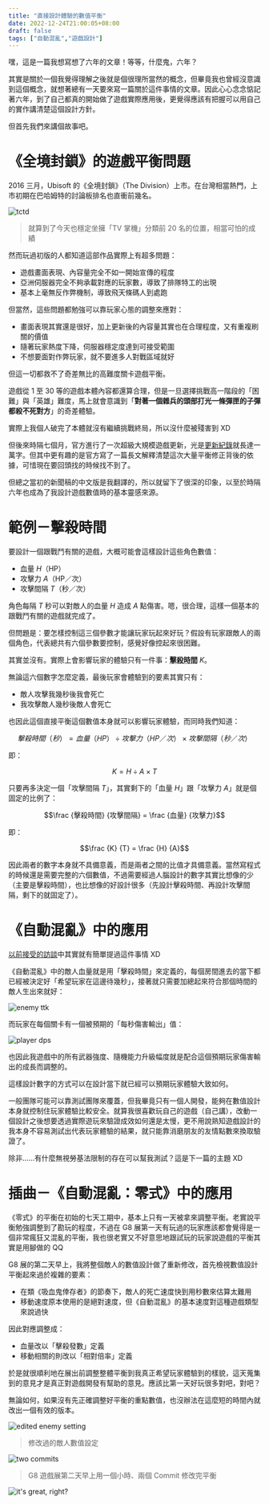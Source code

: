 ```yaml
---
title: "直接設計體驗的數值平衡"
date: 2022-12-24T21:00:05+08:00
draft: false
tags: ["自動混亂","遊戲設計"]
---
```


嘿，這是一篇我想寫想了六年的文章！等等，什麼鬼，六年？

其實是關於一個我覺得理解之後就是個很理所當然的概念，但畢竟我也曾經沒意識到這個概念，就想著總有一天要來寫一篇關於這件事情的文章。因此心心念念惦記著六年，到了自己都真的開始做了遊戲實際應用後，更覺得應該有把握可以用自己的實作講清楚這個設計方針。

但首先我們來講個故事吧。

# 《全境封鎖》的遊戲平衡問題

2016 三月，Ubisoft 的《全境封鎖》（The Division）上市。在台灣相當熱門，上市初期在巴哈姆特的討論板排名也直衝前幾名。

![tctd](/images/posts/autopanic-devlog/0016/1.png)

> 就算到了今天也穩定坐擁「TV 掌機」分類前 20 名的位置，相當可怕的成績

然而玩過初版的人都知道這部作品實際上有超多問題：

- 遊戲畫面表現、內容量完全不如一開始宣傳的程度
- 亞洲伺服器完全不夠承載對應的玩家數，導致了排隊特工的出現
- 基本上毫無反作弊機制，導致飛天條碼人到處跑

但當然，這些問題都勉強可以靠玩家心態的調整來應對：

- 畫面表現其實還是很好，加上更新後的內容量其實也在合理程度，又有重複刷關的價值
- 隨著玩家熱度下降，伺服器穩定度達到可接受範圍
- 不想要面對作弊玩家，就不要進多人對戰區域就好

但這一切都救不了奇差無比的高難度關卡遊戲平衡。

遊戲從 1 至 30 等的遊戲本體內容都還算合理，但是一旦選擇挑戰高一階段的「困難」與「英雄」難度，馬上就會意識到「**對著一個雜兵的頭部打光一條彈匣的子彈都殺不死對方**」的奇差體驗。

實際上我個人破完了本體就沒有繼續挑戰終局，所以沒什麼被殘害到 XD

但後來時隔七個月，官方進行了一次超級大規模遊戲更新，光是[更新紀錄](https://ubisoft-sea.zendesk.com/hc/zh-tw/articles/230613947-The-Division-%E5%85%A8%E5%A2%83%E5%B0%81%E9%8E%96-1-4-%E7%89%88%E6%9B%B4%E6%96%B0%E5%85%A7%E5%AE%B9)就長達一萬字。但其中更有趣的是官方寫了一篇長文解釋清楚這次大量平衡修正背後的依據，可惜現在要回頭找的時候找不到了。

但總之當初的新聞稿的中文版是我翻譯的，所以就留下了很深的印象，以至於時隔六年也成為了我設計遊戲數值時的基本靈感來源。

# 範例－擊殺時間

要設計一個跟戰鬥有關的遊戲，大概可能會這樣設計這些角色數值：

- 血量 *H*（HP）
- 攻擊力 *A*（HP／次）
- 攻擊間隔 *T*（秒／次）

角色每隔 *T* 秒可以對敵人的血量 *H* 造成 *A* 點傷害。嗯，很合理，這樣一個基本的跟戰鬥有關的遊戲就完成了。

但問題是：要怎樣控制這三個參數才能讓玩家玩起來好玩？假設有玩家跟敵人的兩個角色，代表總共有六個參數要控制，感覺好像控起來很困難。

其實並沒有。實際上會影響玩家的體驗只有一件事：<abbr title="Time to Kill">**擊殺時間**</abbr> *K*。

無論這六個數字怎麼定義，最後玩家會體驗到的要素其實只有：

- 敵人攻擊我幾秒後我會死亡
- 我攻擊敵人幾秒後敵人會死亡

也因此這個直接平衡這個數值本身就可以影響玩家體驗，而同時我們知道：

$$擊殺時間（秒）= 血量（HP） \div 攻擊力（HP／次）\times 攻擊間隔（秒／次）$$

即：

$$K= H \div A \times T$$

只要再多決定一個「攻擊間隔 *T*」，其實剩下的「血量 *H*」跟「攻擊力 *A*」就是個固定的比例了：

$$\frac {擊殺時間} {攻擊間隔} = \frac {血量} {攻擊力}$$

即：

$$\frac {K} {T} = \frac {H} {A}$$

因此兩者的數字本身就不具備意義，而是兩者之間的比值才具備意義。當然寫程式的時候還是需要完整的六個數值，不過需要經過人腦設計的數字其實比想像的少（主要是擊殺時間），也比想像的好設計很多（先設計擊殺時間、再設計攻擊間隔，剩下的就固定了）。

# 《自動混亂》中的應用

[以前接受的訪談](https://gnn.gamer.com.tw/detail.php?sn=239270)中其實就有簡單提過這件事情 XD

《自動混亂》中的敵人血量就是用「擊殺時間」來定義的，每個房間進去的當下都已經被決定好「希望玩家在這邊待幾秒」，接著就只需要加總起來符合那個時間的敵人生出來就好：

![enemy ttk](/images/posts/autopanic-devlog/0016/2.png)


而玩家在每個關卡有一個被預期的「每秒傷害輸出」值：

![player dps](/images/posts/autopanic-devlog/0016/3.png)

也因此我遊戲中的所有武器強度、隨機能力升級幅度就是配合這個預期玩家傷害輸出的成長而調整的。

這樣設計數字的方式可以在設計當下就已經可以預期玩家體驗大致如何。

一般團隊可能可以靠測試團隊來覆蓋，但我畢竟只有一個人開發，能夠在數值設計本身就控制住玩家體驗比較安全。就算我很喜歡玩自己的遊戲（自己講），改動一個設計之後想要透過實際遊玩來驗證成效如何還是太慢，更不用說熟知遊戲設計的我本身不容易測試出代表玩家體驗的結果，就只能靠消磨朋友的友情點數來換取驗證了。

除非......有什麼無視勞基法限制的存在可以幫我測試？這是下一篇的主題 XD

# 插曲－《自動混亂：零式》中的應用

《零式》的平衡在初始的七天工期中，基本上只有一天被拿來調整平衡。老實說平衡勉強調整到了勘玩的程度，不過在 G8 展第一天有玩過的玩家應該都會覺得是一個非常瘋狂又混亂的平衡，我也很老實又不好意思地跟試玩的玩家說遊戲的平衡其實是用腳做的 QQ

G8 展的第二天早上，我將整個敵人的數值設計做了重新修改，首先檢視數值設計平衡起來過於複雜的要素：

- 在類《吸血鬼倖存者》的節奏下，敵人的死亡速度快到用秒數來估算太難用
- 移動速度原本使用的是絕對速度，但《自動混亂》的基本速度對這種遊戲類型來說過快

因此對應調整成：

- 血量改以「擊殺發數」定義
- 移動相關的則改以「相對倍率」定義

於是就很順利地在展出前調整整體平衡到我真正希望玩家體驗到的樣貌，這天蒐集到的意見才是真正對遊戲開發有幫助的意見。應該比第一天好玩很多對吧，對吧？

無論如何，如果沒有先正確調整好平衡的重點數值，也沒辦法在這麼短的時間內就改出一個有效的版本。

![edited enemy setting](/images/posts/autopanic-devlog/0016/4.png)

> 修改過的敵人數值設定

![two commits](/images/posts/autopanic-devlog/0016/5.png)

> G8 遊戲展第二天早上用一個小時、兩個 Commit 修改完平衡

![it's great, right?](/images/posts/autopanic-devlog/0016/6.png)
